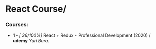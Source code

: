 # React Course/
### Courses:

- **1 -**  *[ 36/100%]* React + Redux - Professional Development (2020) / **udemy** *Yuri Bura*.
